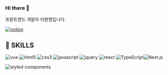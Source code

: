### Hi there 👋
프론트엔드 개발자 이현명입니다.

[<img alt="notion" src="https://img.shields.io/badge/Notion Portfolio-000000?style=for-the-badge&logo=notion&logoColor=white">](https://www.notion.so/5956d6944a274ed0a7b1e64a75343276)

## 💪 SKILLS

<img alt="vue" src="https://img.shields.io/badge/vue.js-4FC08D?style=for-the-badge&logo=vue.js&logoColor=white"> <img alt="html5" src="https://img.shields.io/badge/html5-E34F26?style=for-the-badge&logo=html5&logoColor=white"> <img alt="css3" src="https://img.shields.io/badge/css3-1572B6?style=for-the-badge&logo=css3&logoColor=white"> <img alt="javascript" src="https://img.shields.io/badge/javascript-F7DF1E?style=for-the-badge&logo=javascript&logoColor=white"> <img alt="jquery" src="https://img.shields.io/badge/jquery-0769AD?style=for-the-badge&logo=jquery&logoColor=white"> <img alt="react" src="https://img.shields.io/badge/react-61DAFB?style=for-the-badge&logo=react&logoColor=black"> <img alt="TypeScript" src="https://img.shields.io/badge/TypeScript-3178C6?style=for-the-badge&logo=TypeScript&logoColor=white"><img alt="Next.js" src="https://img.shields.io/badge/Next.js-000000?style=for-the-badge&logo=Next.js&logoColor=white">

<img alt="styled-components" src="https://img.shields.io/badge/styledcomponents-DB7093?style=for-the-badge&logo=styled-components&logoColor=white">
